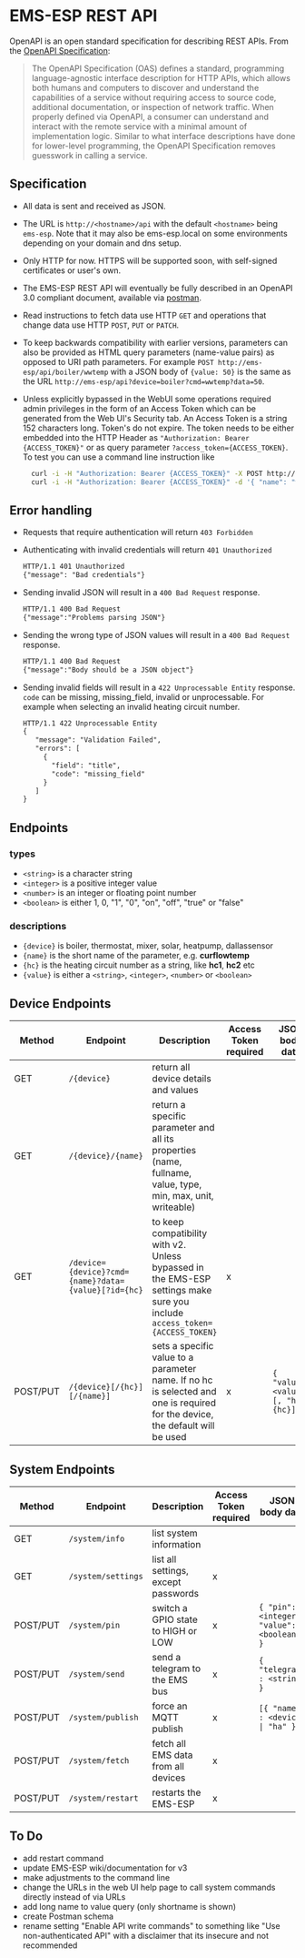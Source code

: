 # EMS-ESP REST API

OpenAPI is an open standard specification for describing REST APIs. From the [OpenAPI Specification](https://github.com/OAI/OpenAPI-Specification):

> The OpenAPI Specification (OAS) defines a standard, programming language-agnostic interface description for HTTP APIs, which allows both humans and computers to discover and understand the capabilities of a service without requiring access to source code, additional documentation, or inspection of network traffic. When properly defined via OpenAPI, a consumer can understand and interact with the remote service with a minimal amount of implementation logic. Similar to what interface descriptions have done for lower-level programming, the OpenAPI Specification removes guesswork in calling a service.

## Specification

- All data is sent and received as JSON.
- The URL is `http://<hostname>/api` with the default `<hostname>` being `ems-esp`. Note that it may also be ems-esp.local on some environments depending on your domain and dns setup.
- Only HTTP for now. HTTPS will be supported soon, with self-signed certificates or user's own.
- The EMS-ESP REST API will eventually be fully described in an OpenAPI 3.0 compliant document, available via [postman](https://www.postman.com/collections/479af3935991ac030130).
- Read instructions to fetch data use HTTP `GET` and operations that change data use HTTP `POST`, `PUT` or `PATCH`.
- To keep backwards compatibility with earlier versions, parameters can also be provided as HTML query parameters (name-value pairs) as opposed to URI path parameters. For example `POST http://ems-esp/api/boiler/wwtemp` with a JSON body of `{value: 50}` is the same as the URL `http://ems-esp/api?device=boiler?cmd=wwtemp?data=50`.
- Unless explicitly bypassed in the WebUI some operations required admin privileges in the form of an Access Token which can be generated from the Web UI's Security tab. An Access Token is a string 152 characters long. Token's do not expire. The token needs to be either embedded into the HTTP Header as `"Authorization: Bearer {ACCESS_TOKEN}"` or as query parameter `?access_token={ACCESS_TOKEN}`. To test you can use a command line instruction like

  ```bash
    curl -i -H "Authorization: Bearer {ACCESS_TOKEN}" -X POST http://ems-esp/api/system/settings
    curl -i -H "Authorization: Bearer {ACCESS_TOKEN}" -d '{ "name": "wwtemp", "value":60}' http://ems-esp/api/boiler
  ```

## Error handling

- Requests that require authentication will return `403 Forbidden`
- Authenticating with invalid credentials will return `401 Unauthorized`

    ```html
    HTTP/1.1 401 Unauthorized
    {"message": "Bad credentials"}
    ```

- Sending invalid JSON will result in a `400 Bad Request` response.

    ```html
    HTTP/1.1 400 Bad Request
    {"message":"Problems parsing JSON"}
    ```

- Sending the wrong type of JSON values will result in a `400 Bad Request` response.

    ```html
    HTTP/1.1 400 Bad Request
    {"message":"Body should be a JSON object"}
    ```

- Sending invalid fields will result in a `422 Unprocessable Entity` response. `code` can be missing, missing_field, invalid or unprocessable. For example when selecting an invalid heating circuit number.

    ```html
    HTTP/1.1 422 Unprocessable Entity
    {
       "message": "Validation Failed",
       "errors": [
         {
           "field": "title",
           "code": "missing_field"
         }
       ]
    }
    ```

## Endpoints

### types

- `<string>` is a character string
- `<integer>` is a positive integer value
- `<number>` is an integer or floating point number
- `<boolean>` is either 1, 0, "1", "0", "on", "off", "true" or "false"
  
### descriptions

- `{device}` is boiler, thermostat, mixer, solar, heatpump, dallassensor
- `{name}` is the short name of the parameter, e.g. **curflowtemp**
- `{hc}` is the heating circuit number as a string, like **hc1**, **hc2** etc
- `{value}` is either a `<string>`, `<integer>`, `<number>` or `<boolean>`

## Device Endpoints

| Method | Endpoint | Description | Access Token required | JSON body data |
| - | - | - | - | - |
| GET | `/{device}` | return all device details and values | | |
| GET | `/{device}/{name}` | return a specific parameter and all its properties (name, fullname, value, type, min, max, unit, writeable) | | |
| GET | `/device={device}?cmd={name}?data={value}[?id={hc}` | to keep compatibility with v2. Unless bypassed in the EMS-ESP settings make sure you include `access_token={ACCESS_TOKEN}` | x |
| POST/PUT | `/{device}[/{hc}][/{name}]` | sets a specific value to a parameter name. If no hc is selected and one is required for the device, the default will be used |  x | `{ "value": <value> [, "hc": {hc}] }` |

## System Endpoints

| Method | Endpoint | Description | Access Token required | JSON body data |
| - | - | - | - | - |
| GET | `/system/info` | list system information | | | |
| GET | `/system/settings` | list all settings, except passwords | x |
| POST/PUT | `/system/pin` | switch a GPIO state to HIGH or LOW | x | `{ "pin":<integer>, "value":<boolean> }` |
| POST/PUT | `/system/send` | send a telegram to the EMS bus | x | `{ "telegram" : <string> }` |
| POST/PUT | `/system/publish` | force an MQTT publish | x | `[{ "name" : <device> \| "ha" }]` |
| POST/PUT | `/system/fetch` | fetch all EMS data from all devices | x | |
| POST/PUT | `/system/restart` | restarts the EMS-ESP | x | |

## To Do

- add restart command
- update EMS-ESP wiki/documentation for v3
- make adjustments to the command line
- change the URLs in the web UI help page to call system commands directly instead of via URLs
- add long name to value query (only shortname is shown)
- create Postman schema
- rename setting "Enable API write commands" to something like "Use non-authenticated API" with a disclaimer that its insecure and not recommended
